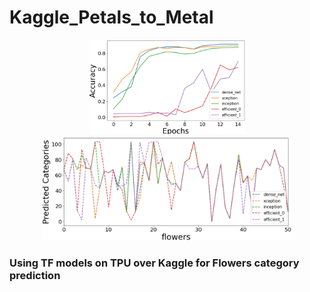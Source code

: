 # Kaggle_Petals_to_Metal

<p align="center">
<img src="https://github.com/maneesh51/Kaggle_Petals_to_Metal/blob/main/Fig1.png" width="250">
<img src="https://github.com/maneesh51/Kaggle_Petals_to_Metal/blob/main/Fig2.png"width="400">
</p>

### Using TF models on TPU over Kaggle for Flowers category prediction
